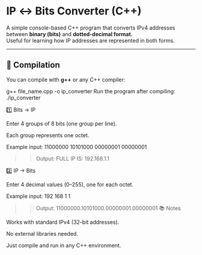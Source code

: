 # IP ↔ Bits Converter (C++)

A simple console-based C++ program that converts IPv4 addresses between **binary (bits)** and **dotted-decimal format**.  
Useful for learning how IP addresses are represented in both forms.

---

## 🔧 Compilation

You can compile with **g++** or any C++ compiler:


g++ file_name.cpp -o ip_converter
Run the program after compiling: ./ip_converter


1️⃣ Bits → IP

Enter 4 groups of 8 bits (one group per line).

Each group represents one octet.

Example input:
11000000
10101000
00000001
00000001
>>Output:
FULL IP IS: 192.168.1.1


2️⃣ IP → Bits

Enter 4 decimal values (0–255), one for each octet.

Example input:
192
168
1
1
>>Output:
11000000.10101000.00000001.00000001
📚 Notes

Works with standard IPv4 (32-bit addresses).

No external libraries needed.

Just compile and run in any C++ environment.
